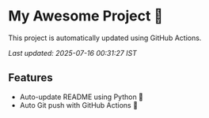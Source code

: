 # My Awesome Project 🚀

This project is automatically updated using GitHub Actions.

_Last updated: 2025-07-16 00:31:27 IST_

## Features
- Auto-update README using Python 🐍
- Auto Git push with GitHub Actions 🤖
